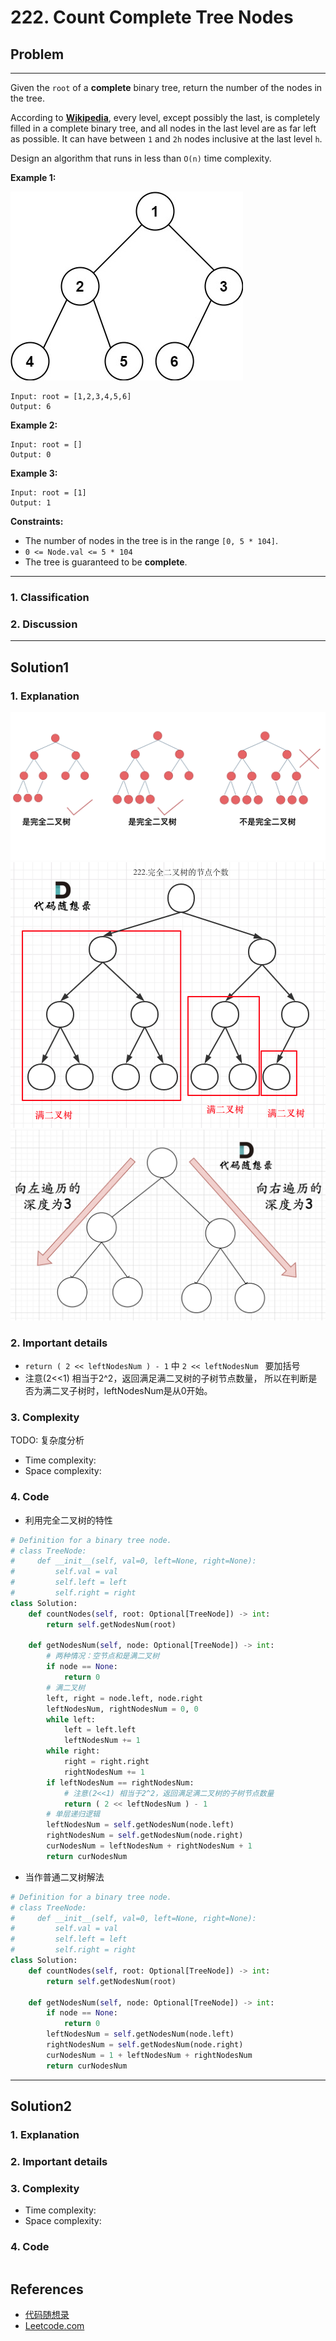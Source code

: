 # 222. Count Complete Tree Nodes

## Problem

*****

Given the `root` of a **complete** binary tree, return the number of the nodes in the tree.

According to **[Wikipedia](http://en.wikipedia.org/wiki/Binary_tree#Types_of_binary_trees)**, every level, except possibly the last, is completely filled in a complete binary tree, and all nodes in the last level are as far left as possible. It can have between `1` and `2h` nodes inclusive at the last level `h`.

Design an algorithm that runs in less than `O(n)` time complexity.

 

**Example 1:**

![img](./0222%20Count%20Complete%20Tree%20Nodes.assets/complete.jpg)

```
Input: root = [1,2,3,4,5,6]
Output: 6
```

**Example 2:**

```
Input: root = []
Output: 0
```

**Example 3:**

```
Input: root = [1]
Output: 1
```

 

**Constraints:**

- The number of nodes in the tree is in the range `[0, 5 * 104]`.
- `0 <= Node.val <= 5 * 104`
- The tree is guaranteed to be **complete**.

******

### 1. Classification



### 2. Discussion





*******

## Solution1

### 1. Explanation

<img src="./0222%20Count%20Complete%20Tree%20Nodes.assets/20200920221638903-20230310123444151.png" alt="img" style="zoom: 50%;" />

<img src="./0222%20Count%20Complete%20Tree%20Nodes.assets/20201124092543662.png" alt="222.完全二叉树的节点个数" style="zoom:50%;" />

<img src="./0222%20Count%20Complete%20Tree%20Nodes.assets/20220829163554.png" alt="img" style="zoom:50%;" />

### 2. Important details

- `return ( 2 << leftNodesNum ) - 1`  中 `2 << leftNodesNum ` 要加括号
- 注意(2<<1) 相当于2^2，返回满足满二叉树的子树节点数量， 所以在判断是否为满二叉子树时，leftNodesNum是从0开始。



### 3. Complexity

TODO: 复杂度分析

- Time complexity:
- Space complexity:



### 4. Code

- 利用完全二叉树的特性

```python
# Definition for a binary tree node.
# class TreeNode:
#     def __init__(self, val=0, left=None, right=None):
#         self.val = val
#         self.left = left
#         self.right = right
class Solution:
    def countNodes(self, root: Optional[TreeNode]) -> int:
        return self.getNodesNum(root)
    
    def getNodesNum(self, node: Optional[TreeNode]) -> int:
        # 两种情况：空节点和是满二叉树
        if node == None:
            return 0
        # 满二叉树
        left, right = node.left, node.right
        leftNodesNum, rightNodesNum = 0, 0
        while left:
            left = left.left
            leftNodesNum += 1
        while right:
            right = right.right
            rightNodesNum += 1
        if leftNodesNum == rightNodesNum:
            # 注意(2<<1) 相当于2^2，返回满足满二叉树的子树节点数量
            return ( 2 << leftNodesNum ) - 1
        # 单层递归逻辑
        leftNodesNum = self.getNodesNum(node.left)
        rightNodesNum = self.getNodesNum(node.right)
        curNodesNum = leftNodesNum + rightNodesNum + 1
        return curNodesNum
```

- 当作普通二叉树解法

```python
# Definition for a binary tree node.
# class TreeNode:
#     def __init__(self, val=0, left=None, right=None):
#         self.val = val
#         self.left = left
#         self.right = right
class Solution:
    def countNodes(self, root: Optional[TreeNode]) -> int:
        return self.getNodesNum(root)
    
    def getNodesNum(self, node: Optional[TreeNode]) -> int:
        if node == None:
            return 0
        leftNodesNum = self.getNodesNum(node.left)
        rightNodesNum = self.getNodesNum(node.right)
        curNodesNum = 1 + leftNodesNum + rightNodesNum
        return curNodesNum
```



********

## Solution2

### 1. Explanation





### 2. Important details





### 3. Complexity

- Time complexity:
- Space complexity:



### 4. Code

```python

```

## References

- [代码随想录 ](https://github.com/youngyangyang04/leetcode-master)
- [Leetcode.com](https://leetcode.com/problemset/all/)
